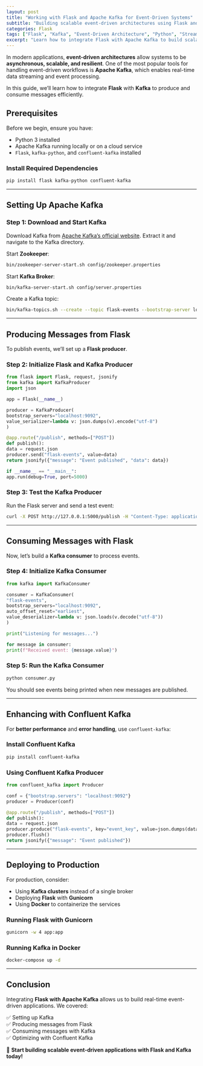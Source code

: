 ```yaml
---
layout: post
title: "Working with Flask and Apache Kafka for Event-Driven Systems"
subtitle: "Building scalable event-driven architectures using Flask and Kafka"
categories: Flask
tags: ["Flask", "Kafka", "Event-Driven Architecture", "Python", "Streaming"]
excerpt: "Learn how to integrate Flask with Apache Kafka to build scalable event-driven architectures for real-time data processing."
---
```




In modern applications, **event-driven architectures** allow systems to be **asynchronous, scalable, and resilient**. One of the most popular tools for handling event-driven workflows is **Apache Kafka**, which enables real-time data streaming and event processing.

In this guide, we’ll learn how to integrate **Flask** with **Kafka** to produce and consume messages efficiently.

## Prerequisites

Before we begin, ensure you have:

- Python 3 installed
- Apache Kafka running locally or on a cloud service
- `Flask`, `kafka-python`, and `confluent-kafka` installed

### Install Required Dependencies

```sh
pip install flask kafka-python confluent-kafka
```

---

## Setting Up Apache Kafka

### Step 1: Download and Start Kafka

Download Kafka from [Apache Kafka’s official website](https://kafka.apache.org/downloads). Extract it and navigate to the Kafka directory.

Start **Zookeeper**:

```sh
bin/zookeeper-server-start.sh config/zookeeper.properties
```

Start **Kafka Broker**:

```sh
bin/kafka-server-start.sh config/server.properties
```

Create a Kafka topic:

```sh
bin/kafka-topics.sh --create --topic flask-events --bootstrap-server localhost:9092 --partitions 1 --replication-factor 1
```

---

## Producing Messages from Flask

To publish events, we’ll set up a **Flask producer**.

### Step 2: Initialize Flask and Kafka Producer

```python
from flask import Flask, request, jsonify
from kafka import KafkaProducer
import json

app = Flask(__name__)

producer = KafkaProducer(
bootstrap_servers="localhost:9092",
value_serializer=lambda v: json.dumps(v).encode("utf-8")
)

@app.route("/publish", methods=["POST"])
def publish():
data = request.json
producer.send("flask-events", value=data)
return jsonify({"message": "Event published", "data": data})

if __name__ == "__main__":
app.run(debug=True, port=5000)
```

### Step 3: Test the Kafka Producer

Run the Flask server and send a test event:

```sh
curl -X POST http://127.0.0.1:5000/publish -H "Content-Type: application/json" -d '{"event": "user_registered", "user_id": 123}'
```

---

## Consuming Messages with Flask

Now, let’s build a **Kafka consumer** to process events.

### Step 4: Initialize Kafka Consumer

```python
from kafka import KafkaConsumer

consumer = KafkaConsumer(
"flask-events",
bootstrap_servers="localhost:9092",
auto_offset_reset="earliest",
value_deserializer=lambda v: json.loads(v.decode("utf-8"))
)

print("Listening for messages...")

for message in consumer:
print(f"Received event: {message.value}")
```

### Step 5: Run the Kafka Consumer

```sh
python consumer.py
```

You should see events being printed when new messages are published.

---

## Enhancing with Confluent Kafka

For **better performance** and **error handling**, use `confluent-kafka`:

### Install Confluent Kafka

```sh
pip install confluent-kafka
```

### Using Confluent Kafka Producer

```python
from confluent_kafka import Producer

conf = {"bootstrap.servers": "localhost:9092"}
producer = Producer(conf)

@app.route("/publish", methods=["POST"])
def publish():
data = request.json
producer.produce("flask-events", key="event_key", value=json.dumps(data))
producer.flush()
return jsonify({"message": "Event published"})
```

---

## Deploying to Production

For production, consider:

- Using **Kafka clusters** instead of a single broker
- Deploying **Flask** with **Gunicorn**
- Using **Docker** to containerize the services

### Running Flask with Gunicorn

```sh
gunicorn -w 4 app:app
```

### Running Kafka in Docker

```sh
docker-compose up -d
```

---

## Conclusion

Integrating **Flask with Apache Kafka** allows us to build real-time event-driven applications. We covered:

✅ Setting up Kafka  
✅ Producing messages from Flask  
✅ Consuming messages with Kafka  
✅ Optimizing with Confluent Kafka

🚀 **Start building scalable event-driven applications with Flask and Kafka today!**  
